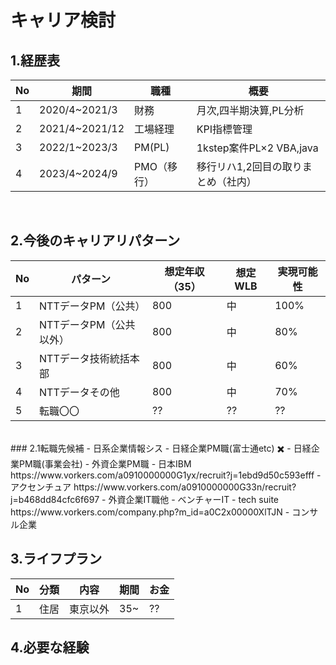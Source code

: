 # キャリア検討

## 1.経歴表  
|No|期間|職種|概要|  
|---|---|---|---|
|1|2020/4~2021/3|財務|月次,四半期決算,PL分析|  
|2|2021/4~2021/12|工場経理|KPI指標管理|
|3|2022/1~2023/3|PM(PL)|1kstep案件PL×2 VBA,java|
|4|2023/4~2024/9|PMO（移行）|移行リハ1,2回目の取りまとめ（社内）

<br>

## 2.今後のキャリアリパターン  


|No|パターン|想定年収（35）|想定WLB|実現可能性|  
|---|---|---|---|---|  
|1|NTTデータPM（公共）|800|中|100%|  
|2|NTTデータPM（公共以外）|800|中|80%|
|3|NTTデータ技術統括本部|800|中|60%|
|4|NTTデータその他|800|中|70%|
|5|転職〇〇|??|??|??|  
<br>
### 2.1転職先候補 
- 日系企業情報シス
- 日経企業PM職(富士通etc) ✖️
- 日経企業PM職(事業会社)
- 外資企業PM職
  - 日本IBM https://www.vorkers.com/a0910000000G1yx/recruit?j=1ebd9d50c593efff
  - アクセンチュア  
  https://www.vorkers.com/a0910000000G33n/recruit?j=b468dd84cfc6f697
- 外資企業IT職他
- ベンチャーIT
  - tech suite<br>  https://www.vorkers.com/company.php?m_id=a0C2x00000XlTJN
- コンサル企業 


## 3.ライフプラン
|No|分類|内容|期間|お金|  
|---|---|---|---|---|
|1|住居|東京以外|35~|??|


## 4.必要な経験


